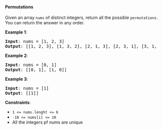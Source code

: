 #### Permutations

Given an array `nums` of distinct integers, return all the possible
`permutations.` You can return the answer in any order.

**Example 1**:

<pre><b>Input</b>: nums = [1, 2, 3]
<b>Output</b>: [[1, 2, 3], [1, 3, 2], [2, 1, 3], [2, 3, 1], [3, 1, 2], [3, 2, 1]]
</pre>

**Example 2**:

<pre><b>Input</b>: nums = [0, 1]
<b>Output</b>: [[0, 1], [1, 0]]
</pre>

**Example 3**:

<pre><b>Input</b>: nums = [1]
<b>Output</b>: [[1]]
</pre>

**Constraints**:

- `1 <= nums.lenght <= 6`
- `-10 <= nums[i] <= 10`
- All the integers pf nums are unique
